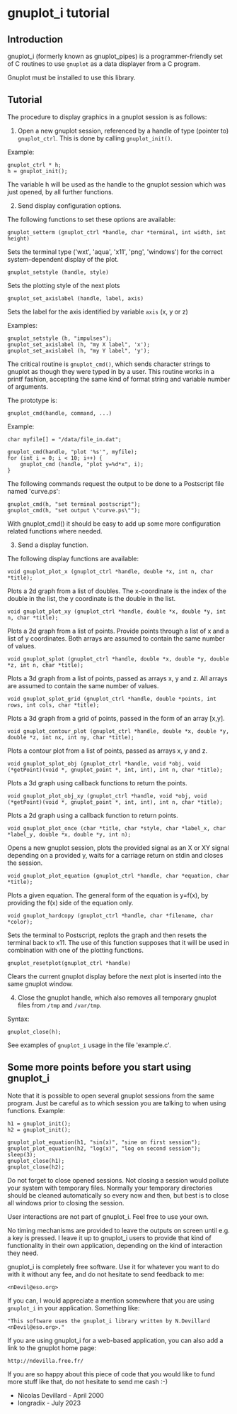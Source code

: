 gnuplot_i tutorial
==================

Introduction
------------

gnuplot_i (formerly known as gnuplot_pipes) is a programmer-friendly set of C routines to use `gnuplot` as a data displayer from a C program.

Gnuplot must be installed to use this library.


Tutorial
--------

The procedure to display graphics in a gnuplot session is as follows:

1. Open a new gnuplot session, referenced by a handle of type (pointer to) `gnuplot_ctrl`. This is done by calling `gnuplot_init()`.

  Example:

    gnuplot_ctrl * h;
    h = gnuplot_init();

  The variable h will be used as the handle to the gnuplot session which was just opened, by all further functions.


2. Send display configuration options. 

  The following functions to set these options are available:

    gnuplot_setterm (gnuplot_ctrl *handle, char *terminal, int width, int height)

  Sets the terminal type ('wxt', 'aqua', 'x11', 'png', 'windows') for the correct system-dependent display of the plot.

    gnuplot_setstyle (handle, style)

  Sets the plotting style of the next plots

    gnuplot_set_axislabel (handle, label, axis)

  Sets the label for the axis identified by variable `axis` (x, y or z)

  Examples:

    gnuplot_setstyle (h, "impulses");
    gnuplot_set_axislabel (h, "my X label", 'x');
    gnuplot_set_axislabel (h, "my Y label", 'y');

  The critical routine is `gnuplot_cmd()`, which sends character strings to gnuplot as though they were typed in by a user. This routine works in a printf fashion, accepting the same kind of format string and variable number of arguments.

  The prototype is:

    gnuplot_cmd(handle, command, ...)

  Example:

    char myfile[] = "/data/file_in.dat";
    
    gnuplot_cmd(handle, "plot '%s'", myfile);
    for (int i = 0; i < 10; i++) {
        gnuplot_cmd (handle, "plot y=%d*x", i);
    }

  The following commands request the output to be done to a Postscript file named 'curve.ps':

    gnuplot_cmd(h, "set terminal postscript");
    gnuplot_cmd(h, "set output \"curve.ps\"");

  With gnuplot_cmd() it should be easy to add up some more configuration related functions where needed.


3. Send a display function.

  The following display functions are available:

    void gnuplot_plot_x (gnuplot_ctrl *handle, double *x, int n, char *title);

  Plots a 2d graph from a list of doubles. The x-coordinate is the index of the double in the list, the y coordinate is the double in the list.

    void gnuplot_plot_xy (gnuplot_ctrl *handle, double *x, double *y, int n, char *title);

  Plots a 2d graph from a list of points. Provide points through a list of x and a list of y coordinates. Both arrays are assumed to contain the same number of values.

    void gnuplot_splot (gnuplot_ctrl *handle, double *x, double *y, double *z, int n, char *title);

  Plots a 3d graph from a list of points, passed as arrays x, y and z. All arrays are assumed to contain the same number of values.

    void gnuplot_splot_grid (gnuplot_ctrl *handle, double *points, int rows, int cols, char *title);

  Plots a 3d graph from a grid of points, passed in the form of an array [x,y].

    void gnuplot_contour_plot (gnuplot_ctrl *handle, double *x, double *y, double *z, int nx, int ny, char *title);

  Plots a contour plot from a list of points, passed as arrays x, y and z.

    void gnuplot_splot_obj (gnuplot_ctrl *handle, void *obj, void (*getPoint)(void *, gnuplot_point *, int, int), int n, char *title);

  Plots a 3d graph using callback functions to return the points.

    void gnuplot_plot_obj_xy (gnuplot_ctrl *handle, void *obj, void (*getPoint)(void *, gnuplot_point *, int, int), int n, char *title);

  Plots a 2d graph using a callback function to return points.

    void gnuplot_plot_once (char *title, char *style, char *label_x, char *label_y, double *x, double *y, int n);

  Opens a new gnuplot session, plots the provided signal as an X or XY signal depending on a provided y, waits for a carriage return on stdin and closes the session.

    void gnuplot_plot_equation (gnuplot_ctrl *handle, char *equation, char *title);

  Plots a given equation. The general form of the equation is y=f(x), by providing the f(x) side of the equation only.

    void gnuplot_hardcopy (gnuplot_ctrl *handle, char *filename, char *color);

  Sets the terminal to Postscript, replots the graph and then resets the terminal back to x11. The use of this function supposes that it will be used in combination with one of the plotting functions.

    gnuplot_resetplot(gnuplot_ctrl *handle)

  Clears the current gnuplot display before the next plot is inserted into the same gnuplot window.


4. Close the gnuplot handle, which also removes all temporary gnuplot files from `/tmp` and `/var/tmp`.

  Syntax:

    gnuplot_close(h);


See examples of `gnuplot_i` usage in the file 'example.c'.


Some more points before you start using gnuplot_i
-------------------------------------------------

Note that it is possible to open several gnuplot sessions from the same program. Just be careful as to which session you are talking to when using functions. Example:

    h1 = gnuplot_init();
    h2 = gnuplot_init();

    gnuplot_plot_equation(h1, "sin(x)", "sine on first session");
    gnuplot_plot_equation(h2, "log(x)", "log on second session");
    sleep(3);
    gnuplot_close(h1);
    gnuplot_close(h2);

Do not forget to close opened sessions. Not closing a session would pollute your system with temporary files. Normally your temporary directories should be cleaned automatically so every now and then, but best is to close all windows prior to closing the session.

User interactions are not part of gnuplot_i. Feel free to use your own.

No timing mechanisms are provided to leave the outputs on screen until e.g. a key is pressed. I leave it up to gnuplot_i users to provide that kind of functionality in their own application, depending on the kind of interaction they need.

gnuplot_i is completely free software. Use it for whatever you want to do with it without any fee, and do not hesitate to send feedback to me:

    <nDevil@eso.org>

If you can, I would appreciate a mention somewhere that you are using `gnuplot_i` in your application. Something like:

    "This software uses the gnuplot_i library written by N.Devillard <nDevil@eso.org>."

If you are using gnuplot_i for a web-based application, you can also add a link to the gnuplot home page:

    http://ndevilla.free.fr/

If you are so happy about this piece of code that you would like to fund more stuff like that, do not hesitate to send me cash :-)


* Nicolas Devillard - April 2000
* longradix - July 2023
